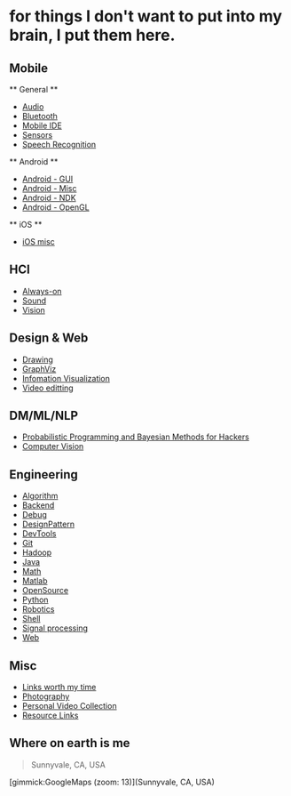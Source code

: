 for things I don't want to put into my brain, I put them here.
==========


Mobile
------

** General **

- [Audio](mobile_audio.md)
- [Bluetooth](mobile_bluetooth.md)
- [Mobile IDE](mobile_ide.md)
- [Sensors](mobile_sensors.md)
- [Speech Recognition](mobile_speech.md)

** Android **

- [Android - GUI](mobile_android_gui.md)
- [Android - Misc](mobile_android_misc.md)
- [Android - NDK](mobile_android_ndk.md)
- [Android - OpenGL](mobile_android_opengl.md)

** iOS **

- [iOS misc](mobile_ios_misc.md)


HCI
------
- [Always-on](hci_alwayson.md)
- [Sound](hci_sound.md)
- [Vision](hci_vision.md)


Design & Web
------
- [Drawing](design_drawing.md)
- [GraphViz](design_graphviz.md)
- [Infomation Visualization](design_infovis.md)
- [Video editting](design_videoediting.md)

DM/ML/NLP
------
- [Probabilistic Programming and Bayesian Methods for Hackers](ml_hacker_bayesian.md)
- [Computer Vision](cv_vision.md)

Engineering
------
- [Algorithm](eng_algorithm.md)
- [Backend](eng_backend.md)
- [Debug](eng_debug.md)
- [DesignPattern](eng_designpattern.md)
- [DevTools](eng_devtools.md)
- [Git](eng_git.md)
- [Hadoop](eng_hadoop.md)
- [Java](eng_java.md)
- [Math](eng_math.md)
- [Matlab](eng_matlab.md)
- [OpenSource](eng_opensource.md)
- [Python](eng_python.md)
- [Robotics](eng_robotic.md)
- [Shell](eng_shell.md)
- [Signal processing](eng_signalprocessing.md)
- [Web](eng_web.md)

Misc
------
- [Links worth my time](misc_linksworthmytime.md)
- [Photography](misc_photography.md)
- [Personal Video Collection](misc_videos.md)
- [Resource Links](misc_res_links.md)

Where on earth is me
--------

> Sunnyvale, CA, USA

[gimmick:GoogleMaps (zoom: 13)](Sunnyvale, CA, USA)



